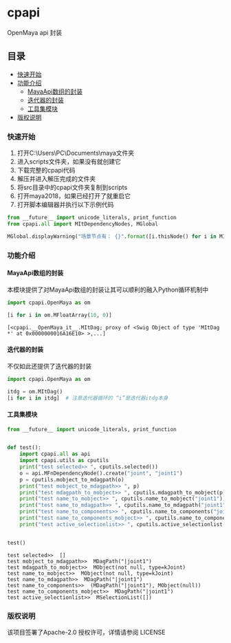 # cpapi

OpenMaya api 封装

## 目录

- [快速开始](#快速开始)
- [功能介绍](#功能介绍)
    - [MayaApi数组的封装](#MayaApi数组的封装)
    - [迭代器的封装](#迭代器的封装)
    - [工具集模块](#工具集模块)
- [版权说明](#版权说明)

### 快速开始

1. 打开C:\Users\PC\Documents\maya文件夹
2. 进入scripts文件夹，如果没有就创建它
3. 下载完整的cpapi代码
4. 解压并进入解压完成的文件夹
5. 将src目录中的cpapi文件夹复制到scripts
6. 打开maya2018，如果已经打开了就重启它
7. 打开脚本编辑器并执行以下示例代码

```python
from __future__ import unicode_literals, print_function
from cpapi.all import MItDependencyNodes, MGlobal

MGlobal.displayWarning("场景节点有： {}".format([i.thisNode() for i in MItDependencyNodes()]))
```

### 功能介绍

#### MayaApi数组的封装

本模块提供了对MayaApi数组的封装让其可以顺利的融入Python循环机制中

```python
import cpapi.OpenMaya as om

[i for i in om.MFloatArray(10, 0)]
```

```
[<cpapi.__OpenMaya_it__.MItDag; proxy of <Swig Object of type 'MItDag *' at 0x0000000016A16E10> >,...]
```

#### 迭代器的封装

不仅如此还提供了迭代器的封装

```python
import cpapi.OpenMaya as om

itdg = om.MItDag()
[i for i in itdg]  # 注意迭代器循环的 “i”是迭代器itdg本身
```

#### 工具集模块

```python
from __future__ import unicode_literals, print_function


def test():
    import cpapi.all as api
    import cpapi.utils as cputils
    print("test selected>> ", cputils.selected())
    o = api.MFnDependencyNode().create("joint", "joint1")
    p = cputils.mobject_to_mdagpath(o)
    print("test mobject_to_mdagpath>> ", p)
    print("test mdagpath_to_mobject>> ", cputils.mdagpath_to_mobject(p))
    print("test name_to_mobject>> ", cputils.name_to_mobject("joint1"))
    print("test name_to_mdagpath>> ", cputils.name_to_mdagpath("joint1"))
    print("test name_to_components>> ", cputils.name_to_components("joint1"))
    print("test name_to_components_mobject>> ", cputils.name_to_components_mobject("joint1"))
    print("test active_selectionlist>> ", cputils.active_selectionlist())


test()
```

```
test selected>>  []
test mobject_to_mdagpath>>  MDagPath("|joint1")
test mdagpath_to_mobject>>  MObject(not null, type=kJoint)
test name_to_mobject>>  MObject(not null, type=kJoint)
test name_to_mdagpath>>  MDagPath("|joint1")
test name_to_components>>  (MDagPath("|joint1"), MObject(null))
test name_to_components_mobject>>  MDagPath("|joint1")
test active_selectionlist>>  MSelectionList([])
```

### 版权说明

该项目签署了Apache-2.0 授权许可，详情请参阅 LICENSE